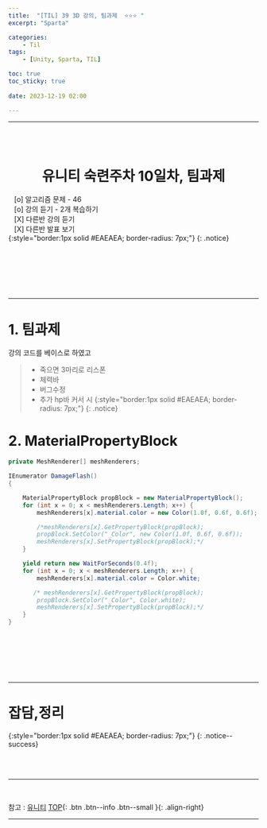 ```yaml
---
title:  "[TIL] 39 3D 강의, 팀과제  ⭐⭐⭐ "
excerpt: "Sparta"

categories:
    - Til
tags:
    - [Unity, Sparta, TIL]

toc: true
toc_sticky: true
 
date: 2023-12-19 02:00

---
```

- - -

<BR><BR>


<center><H1>  유니티 숙련주차 10일차, 팀과제 </H1></center>

&nbsp;&nbsp; [o] 알고리즘 문제  - 46  
&nbsp;&nbsp; [o] 강의 듣기 - 2개 복습하기  
&nbsp;&nbsp; [X] 다른반 강의 듣기    
&nbsp;&nbsp; [X] 다른반 발표 보기  
{:style="border:1px solid #EAEAEA; border-radius: 7px;"}
{: .notice}  

<br><br><br><br><br>
- - - 


# 1. 팀과제
강의 코드를 베이스로 하였고  
> - 죽으면 3마리로 리스폰  
> - 체력바  
> - 버그수정   
> - 추가 hp바 커서 시 
{:style="border:1px solid #EAEAEA; border-radius: 7px;"}
{: .notice}  

# 2. MaterialPropertyBlock

<div class="notice--primary" markdown="1"> 

```c#
private MeshRenderer[] meshRenderers;

IEnumerator DamageFlash()
{

    MaterialPropertyBlock propBlock = new MaterialPropertyBlock();
    for (int x = 0; x < meshRenderers.Length; x++) {
        meshRenderers[x].material.color = new Color(1.0f, 0.6f, 0.6f);

        /*meshRenderers[x].GetPropertyBlock(propBlock);
        propBlock.SetColor("_Color", new Color(1.0f, 0.6f, 0.6f));
        meshRenderers[x].SetPropertyBlock(propBlock);*/
    }

    yield return new WaitForSeconds(0.4f);
    for (int x = 0; x < meshRenderers.Length; x++) {
        meshRenderers[x].material.color = Color.white;

       /* meshRenderers[x].GetPropertyBlock(propBlock);
        propBlock.SetColor("_Color", Color.white);
        meshRenderers[x].SetPropertyBlock(propBlock);*/
    }
}

```
</div>


<br><br><br><br><br>
- - - 

# 잡담,정리
{:style="border:1px solid #EAEAEA; border-radius: 7px;"}
{: .notice--success}  

<br><br>
- - -

<br>

참고 : [유니티](https://docs.unity3d.com/kr/)
[TOP](#){: .btn .btn--info .btn--small }{: .align-right}
<br>
- - -
